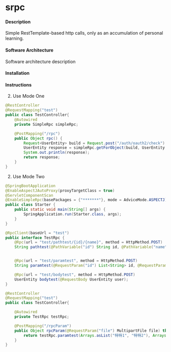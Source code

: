 # srpc

#### Description
Simple RestTemplate-based http calls, only as an accumulation of personal learning.

#### Software Architecture
Software architecture description

#### Installation


#### Instructions
2. Use Mode One
```java
@RestController
@RequestMapping("test")
public class TestController{
	@Autowired
	private SimpleRpc simpleRpc;

	@PostMapping("/rpc")
	public Object rpc() {
		Request<UserEntity> build = Request.post("/auth/oauth2/check").body(new UserEntity());
		UserEntity response = simpleRpc.getForObject(build, UserEntity.class);
		System.out.println(response);
		return response;
	}
}
```

2. Use Mode Two

```java
@SpringBootApplication
@EnableAspectJAutoProxy(proxyTargetClass = true)
@ServletComponentScan
@EnableSimpleRpc(basePackages = {"*******"}, mode = AdviceMode.ASPECTJ)
public class Starter {
	public static void main(String[] args) {
		SpringApplication.run(Starter.class, args);
	}
}

@RpcClient(baseUrl = "test")
public interface TestRpc {
	@Rpc(url = "test/pathtest/{id}/{name}", method = HttpMethod.POST)
	String pathtest(@PathVariable("id") String id, @PathVariable("name") String name);


	@Rpc(url = "test/paramtest", method = HttpMethod.POST)
	String paramtest(@RequestParam("id") List<String> id, @RequestParam("name") List<String> name, @RequestPart("file") Resource file);

	@Rpc(url = "test/bodytest", method = HttpMethod.POST)
	UserEntity bodytest(@RequestBody UserEntity user);
}

@RestController
@RequestMapping("test")
public class TestController{

	@Autowired
	private TestRpc testRpc;

	@PostMapping("/rpcParam")
	public Object rpcParam(@RequestParam("file") MultipartFile file) throws IOException {
		return testRpc.paramtest(Arrays.asList("特特1", "特特2"), Arrays.asList("zs", "ls"), resource);
	}
}
```